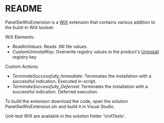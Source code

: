 # README #

PanelSwWixExtension is a [WiX](http://wixtoolset.org/) extension that contains various addition to the build-in WiX toolset:

WiX Elements:
* *ReadIniValues*: Reads .INI file values.
* *CustomUninstallKey*: Overwrite registry values in the product's [Uninstall](http://msdn.microsoft.com/en-us/library/aa372105%28v=vs.85%29.aspx) registry key

Custom Actions:
* *TerminateSuccessfully_Immediate*: Terminates the installation with a successful indication. Executed in-script.
* *TerminateSuccessfully_Deferred*: Terminates the installation with a successful indication. Deferred execution.

To build the extension download the code, open the solution PanelSwWixExtension.sln and build it in Visual Studio.

Unit-test WiX are available in the solution folder 'UnitTests'. 
